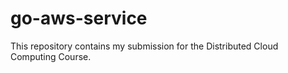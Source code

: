 # go-aws-service

This repository contains my submission for the Distributed Cloud Computing Course.

